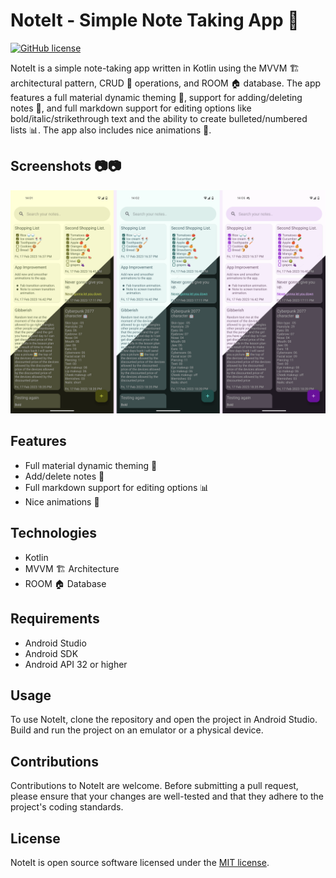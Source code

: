 # NoteIt - Simple Note Taking App 📝

[![GitHub license](https://img.shields.io/github/license/Catnatsuki/Note-It)](https://github.com/Catnatsuki/Note-It/blob/master/LICENSE)

NoteIt is a simple note-taking app written in Kotlin using the MVVM 🏗️ architectural pattern, CRUD 📝 operations, and ROOM 🏠 database. The app features a full material dynamic theming 🌈, support for adding/deleting notes 📝, and full markdown support for editing options like bold/italic/strikethrough text and the ability to create bulleted/numbered lists 📊. The app also includes nice animations 🎉.

## Screenshots 📷📷
![App Screenshot](screenshots/final_homescreen.png)

## Features

* Full material dynamic theming 🌈
* Add/delete notes 📝
* Full markdown support for editing options 📊
* Nice animations 🎉

## Technologies

* Kotlin
* MVVM 🏗️ Architecture
* ROOM 🏠 Database

## Requirements

* Android Studio
* Android SDK
* Android API 32 or higher

## Usage

To use NoteIt, clone the repository and open the project in Android Studio. Build and run the project on an emulator or a physical device.

## Contributions

Contributions to NoteIt are welcome. Before submitting a pull request, please ensure that your changes are well-tested and that they adhere to the project's coding standards.

## License

NoteIt is open source software licensed under the [MIT license](https://github.com/yourusername/NoteIt/blob/master/LICENSE).
